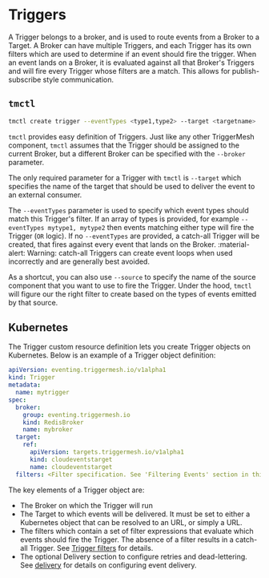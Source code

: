 # Triggers

A Trigger belongs to a broker, and is used to route events from a Broker to a Target. A Broker can have multiple Triggers, and each Trigger has its own filters which are used to determine if an event should fire the trigger. When an event lands on a Broker, it is evaluated against all that Broker's Triggers and will fire every Trigger whose filters are a match. This allows for publish-subscribe style communication.

## `tmctl`

```sh
tmctl create trigger --eventTypes <type1,type2> --target <targetname>
```

`tmctl` provides easy definition of Triggers. Just like any other TriggerMesh component, `tmctl` assumes that the Trigger should be assigned to the current Broker, but a different Broker can be specified with the `--broker` parameter.

The only required parameter for a Trigger with `tmctl` is `--target` which specifies the name of the target that should be used to deliver the event to an external consumer.

The `--eventTypes` parameter is used to specify which event types should match this Trigger's filter. If an array of types is provided, for example `--eventTypes mytype1, mytype2` then events matching either type will fire the Trigger (`OR` logic). If no `--eventTypes` are provided, a catch-all Trigger will be created, that fires against every event that lands on the Broker.
:material-alert: Warning: catch-all Triggers can create event loops when used incorrectly and are generally best avoided.

As a shortcut, you can also use `--source` to specify the name of the source component that you want to use to fire the Trigger. Under the hood, `tmctl` will figure our the right filter to create based on the types of events emitted by that source.

## Kubernetes

The Trigger custom resource definition lets you create Trigger objects on Kubernetes. Below is an example of a Trigger object definition:

```yaml
apiVersion: eventing.triggermesh.io/v1alpha1
kind: Trigger
metadata:
  name: mytrigger
spec:
  broker:
    group: eventing.triggermesh.io
    kind: RedisBroker
    name: mybroker
  target:
    ref:
      apiVersion: targets.triggermesh.io/v1alpha1
      kind: cloudeventstarget
      name: cloudeventstarget
  filters: <Filter specification. See 'Filtering Events' section in this doc>
```

The key elements of a Trigger object are:

- The Broker on which the Trigger will run
- The Target to which events will be delivered. It must be set to either a Kubernetes object that can be resolved to an URL, or simply a URL.
- The filters which contain a set of filter expressions that evaluate which events should fire the Trigger. The absence of a filter results in a catch-all Trigger. See [Trigger filters](triggerfilters.md) for details.
- The optional Delivery section to configure retries and dead-lettering. See [delivery](eventdelivery.md) for details on configuring event delivery.
